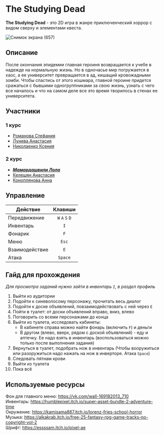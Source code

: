 # The Studying Dead
**The Studying Dead** - это 2D игра в жанре приключенческий хоррор с видом сверху и элементами квеста.

![Снимок экрана (657)](https://user-images.githubusercontent.com/113906295/229501281-6f5f2565-0dda-48d1-84ae-671568460ad6.png)

## Описание
После окончания эпидемии главная героиня возвращается к учебе в надежде на нормальную жизнь. Но в одночасье мир погружается в хаос, а ее университет превращается в ад, кишащий кровожадными зомби. Чтобы спастись от этого кошмара, главной героине придется сражаться с бывшими одногруппниками за свою жизнь, узнать с чего все началось и что на самом деле все это время творилось в стенах ее университета.

## Участники
### 1 курс
  + [Романова Стефания](https://github.com/almondMayday)
  + [Лунева Анастасия](https://github.com/Anastasia154)
  + [Николаенко Ксения](https://github.com/chertopol0h)
### 2 курс
  + [***Мамардашвили Лола***](https://github.com/Lola0122)
  + [Келешян Анастасия](https://github.com/nastya0817)
  + [Коноплянова Анна](https://github.com/stashaKaktus)

## Управление
| Действие  | Клавиши |
| ----- | :-----: |
| Передвижение | `W` `A` `S` `D` |
| Инвентарь | `I` |
| Фонарик | `F` |
| Меню | `Esc` |
| Взаимодействие | `E` |
| Атака | `Space` |

## Гайд для прохождения  
*Для просмотра заданий нужно зайти в инвентарь `I`, в раздел профиль*
1. Выйти из аудитории
2. Подойти к синеволосому персонажу, прочитать весь диалог
3. Подойти к доске объявлений, повзаимодействовать с ней через `E`
4. Пойти в туалет: от доски объявлений вправо, вниз, влево
5. Поговорить со всеми персонажами до конца
6. Выйти из туалета, исследовать кабинеты:
    + В кабинете справа можно найти фонарь (включить `F`) и деньги
    + В другом (влево, вверх, рядом с доской объявлений) - еду и аптечку. Ее надо взять в инвентарь (воспользоваться можно только после выполнения задания)
7. Вернуться в туалет, подобрать нож в инвентарь (Чтобы вооружиться или разоружиться надо нажать на нож в инверторе. Атака `Space`)
8. Следовать пятнам крови
9. Выйти из туалета
10. Пока всё

## Используемые ресурсы
Фон для главного меню: https://vk.com/wall-169182013_710  
Инвентарь: https://humblepixel.itch.io/super-asset-bundle-2-adventure-time    
Окружение: https://kamisama887.itch.io/lorenz-fries-school-horror  
Музыка: https://alkakrab.itch.io/free-25-fantasy-rpg-game-tracks-no-copyright-vol-2  
Шрифт: https://essssam.itch.io/pixel-ae
